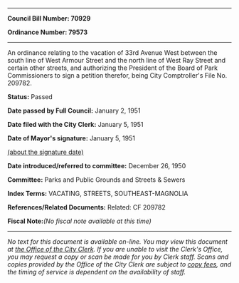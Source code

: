 

********

**Council Bill Number: 70929**
   
**Ordinance Number: 79573**
********

 An ordinance relating to the vacation of 33rd Avenue West between the south line of West Armour Street and the north line of West Ray Street and certain other streets, and authorizing the President of the Board of Park Commissioners to sign a petition therefor, being City Comptroller's File No. 209782.

**Status:** Passed
   
**Date passed by Full Council:** January 2, 1951
   
**Date filed with the City Clerk:** January 5, 1951
   
**Date of Mayor's signature:** January 5, 1951
   
[(about the signature date)](/~public/approvaldate.htm)
   
   
   
**Date introduced/referred to committee:** December 26, 1950
   
**Committee:** Parks and Public Grounds and Streets & Sewers
   
   
**Index Terms:** VACATING, STREETS, SOUTHEAST-MAGNOLIA

**References/Related Documents:** Related: CF 209782

**Fiscal Note:**_(No fiscal note available at this time)_
********

_No text for this document is available on-line. You may view this document at [the Office of the City Clerk](http://www.seattle.gov/leg/clerk/contactUs.htm). If you are unable to visit the Clerk's Office, you may request a copy or scan be made for you by Clerk staff. Scans and copies provided by the Office of the City Clerk are subject to [copy fees](http://clerk.seattle.gov/~public/clerkfees.htm), and the timing of service is dependent on the availability of staff._

